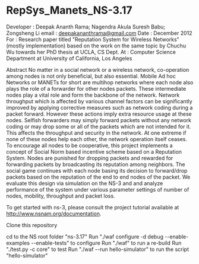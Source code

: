 RepSys_Manets_NS-3.17
=============

Developer	: Deepak Ananth Rama; Nagendra Akula Suresh Babu; Zongsheng Li
email		: deepakananthrama@gmail.com
Date		: December 2012
For		: Research paper titled "Reputation System for Wireless Networks" (mostly implementation) based on the work on the same topic by Chuchu Wu towards her PhD thesis at UCLA, CS Dept.
At		: Computer Science Department at University of California, Los Angeles

Abstract
  No matter in a social network or a wireless network, co-operation among nodes is not only beneficial, but also essential. Mobile Ad hoc Networks or MANETs for short are multihop networks where each node also plays the role of a forwarder for other nodes packets. These intermediate nodes play a vital role and form the backbone of the network. Network throughput which is affected by various channel factors can be significantly improved by applying corrective measures such as network coding during a packet forward. However these actions imply extra resource usage at these nodes. Selfish forwarders may simply forward packets without any network coding or may drop some or all of the packets which are not intended for it. This affects the throughput and security in the network. At one extreme if none of these nodes help each other, the network operation itself ceases. To encourage all nodes to be cooperative, this project implements a concept of Social Norm based incentive scheme based on a Reputation System. Nodes are punished for dropping packets and rewarded for forwarding packets by broadcasting its reputation among neighbors. The social game continues with each node basing its decision to forward/drop packets based on the reputation of the end to end nodes of the packet. We evaluate this design via simulation on the NS-3 and and analyze performance of the system under various parameter settings of number of nodes, mobility, throughput and packet loss.

To get started with ns-3, please consult the project tutorial available
at http://www.nsnam.org/documentation.

Clone this repository

cd to the NS root folder "ns-3.17"
	Run "./waf configure -d debug --enable-examples --enable-tests" to configure
	Run "./waf" to run a re-build
	Run "./test.py -c core" to test 
	Run "./waf --run hello-simulator" to run the script "hello-simulator"
